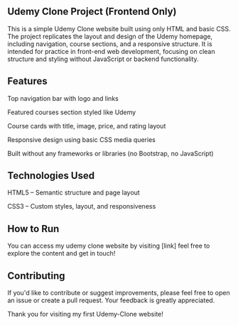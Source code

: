## Udemy Clone Project (Frontend Only)
 
This is a simple Udemy Clone website built using only HTML and basic CSS. The project replicates the layout and design of the Udemy homepage, including navigation, course sections, and a responsive structure. It is intended for practice in front-end web development, focusing on clean structure and styling without JavaScript or backend functionality.

## Features

 Top navigation bar with logo and links

 Featured courses section styled like Udemy

 Course cards with title, image, price, and rating layout

 Responsive design using basic CSS media queries

 Built without any frameworks or libraries (no Bootstrap, no JavaScript)

## Technologies Used

HTML5 – Semantic structure and page layout

CSS3 – Custom styles, layout, and responsiveness

## How to Run

You can access my udemy clone website by visiting [link] feel free to explore the content and get in touch!

## Contributing

If you'd like to contribute or suggest improvements, please feel free to open an issue or create a pull request. Your feedback is greatly appreciated.

Thank you for visiting my  first Udemy-Clone website!


